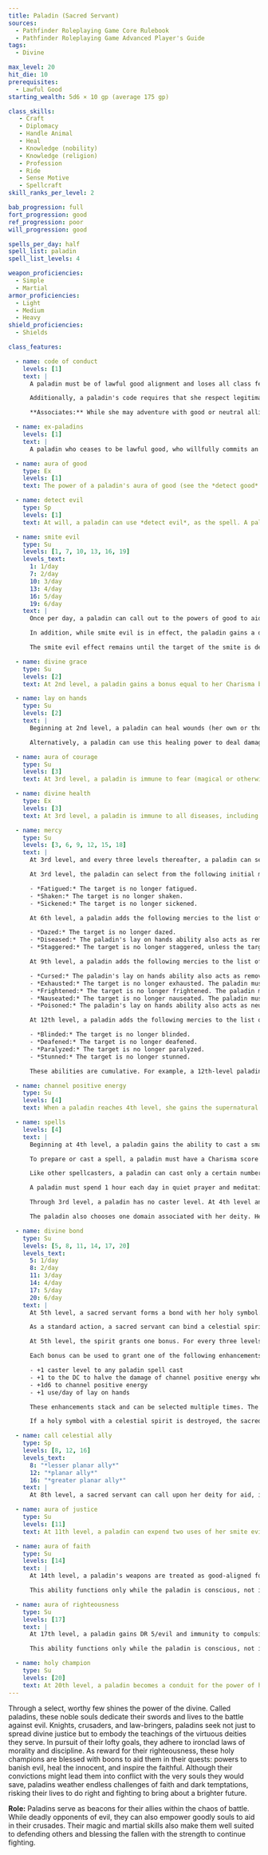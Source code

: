 ```yaml
---
title: Paladin (Sacred Servant)
sources:
  - Pathfinder Roleplaying Game Core Rulebook
  - Pathfinder Roleplaying Game Advanced Player's Guide
tags:
  - Divine

max_level: 20
hit_die: 10
prerequisites:
  - Lawful Good
starting_wealth: 5d6 × 10 gp (average 175 gp)

class_skills:
   - Craft
   - Diplomacy
   - Handle Animal
   - Heal
   - Knowledge (nobility)
   - Knowledge (religion)
   - Profession
   - Ride
   - Sense Motive
   - Spellcraft
skill_ranks_per_level: 2

bab_progression: full
fort_progression: good
ref_progression: poor
will_progression: good

spells_per_day: half
spell_list: paladin
spell_list_levels: 4

weapon_proficiencies:
  - Simple
  - Martial
armor_proficiencies:
  - Light
  - Medium
  - Heavy
shield_proficiencies:
  - Shields

class_features:

  - name: code of conduct
    levels: [1]
    text: |
      A paladin must be of lawful good alignment and loses all class features except proficiencies if she ever willingly commits an evil act.

      Additionally, a paladin's code requires that she respect legitimate authority, act with honor (not lying, not cheating, not using poison, and so forth), help those in need (provided they do not use the help for evil or chaotic ends), and punish those who harm or threaten innocents.

      **Associates:** While she may adventure with good or neutral allies, a paladin avoids working with evil characters or with anyone who consistently offends her moral code. Under exceptional circumstances, a paladin can ally with evil associates, but only to defeat what she believes to be a greater evil. A paladin should seek an atonement spell periodically during such an unusual alliance, and should end the alliance immediately should she feel it is doing more harm than good. A paladin may accept only henchmen, followers, or cohorts who are lawful good.

  - name: ex-paladins
    levels: [1]
    text: |
      A paladin who ceases to be lawful good, who willfully commits an evil act, or who violates the code of conduct loses all paladin spells and class features (except weapon, armor, and shield proficiencies). She may not progress any further in levels as a paladin. She regains her abilities and advancement potential if she atones for her violations (see *atonement*), as appropriate.

  - name: aura of good
    type: Ex
    levels: [1]
    text: The power of a paladin's aura of good (see the *detect good* spell) is equal to her paladin level.

  - name: detect evil
    type: Sp
    levels: [1]
    text: At will, a paladin can use *detect evil*, as the spell. A paladin can, as a move action, concentrate on a single item or individual within 60 feet and determine if it is evil, learning the strength of its aura as if having studied it for 3 rounds. While focusing on one individual or object, the paladin does not detect evil in any other object or individual within range.

  - name: smite evil
    type: Su
    levels: [1, 7, 10, 13, 16, 19]
    levels_text:
      1: 1/day
      7: 2/day
      10: 3/day
      13: 4/day
      16: 5/day
      19: 6/day
    text: |
      Once per day, a paladin can call out to the powers of good to aid her in her struggle against evil. As a swift action, the paladin chooses one target within sight to smite. If this target is evil, the paladin adds her Cha bonus (if any) to her attack rolls and adds her paladin level to all damage rolls made against the target of her smite. If the target of smite evil is an outsider with the evil subtype, an evil-aligned dragon, or an undead creature, the bonus to damage on the first successful attack increases to 2 points of damage per level the paladin possesses. Regardless of the target, smite evil attacks automatically bypass any DR the creature might possess.

      In addition, while smite evil is in effect, the paladin gains a deflection bonus equal to her Charisma modifier (if any) to her AC against attacks made by the target of the smite. If the paladin targets a creature that is not evil, the smite is wasted with no effect.

      The smite evil effect remains until the target of the smite is dead or the next time the paladin rests and regains her uses of this ability. At 7th level, and at every three levels thereafter, the paladin may smite evil one additional time per day, to a maximum of six times per day at 19th level.

  - name: divine grace
    type: Su
    levels: [2]
    text: At 2nd level, a paladin gains a bonus equal to her Charisma bonus (if any) on all saving throws.

  - name: lay on hands
    type: Su
    levels: [2]
    text: |
      Beginning at 2nd level, a paladin can heal wounds (her own or those of others) by touch. Each day she can use this ability a number of times equal to 1/2 her paladin level plus her Charisma modifier. With one use of this ability, a paladin can heal 1d6 hit points of damage for every two paladin levels she possesses. Using this ability is a standard action, unless the paladin targets herself, in which case it is a swift action. Despite the name of this ability, a paladin only needs one free hand to use this ability.

      Alternatively, a paladin can use this healing power to deal damage to undead creatures, dealing 1d6 points of damage for every two levels the paladin possesses. Using lay on hands in this way requires a successful melee touch attack and doesn't provoke an attack of opportunity. Undead do not receive a saving throw against this damage.

  - name: aura of courage
    type: Su
    levels: [3]
    text: At 3rd level, a paladin is immune to fear (magical or otherwise). Each ally within 10 feet of her gains a +4 morale bonus on saving throws against fear effects. This ability functions only while the paladin is conscious, not if she is unconscious or dead.

  - name: divine health
    type: Ex
    levels: [3]
    text: At 3rd level, a paladin is immune to all diseases, including supernatural and magical diseases, including mummy rot.

  - name: mercy
    type: Su
    levels: [3, 6, 9, 12, 15, 18]
    text: |
      At 3rd level, and every three levels thereafter, a paladin can select one mercy. Each mercy adds an effect to the paladin's lay on hands ability. Whenever the paladin uses lay on hands to heal damage to one target, the target also receives the additional effects from all of the mercies possessed by the paladin. A mercy can remove a condition caused by a curse, disease, or poison without curing the affliction. Such conditions return after 1 hour unless the mercy actually removes the affliction that causes the condition.

      At 3rd level, the paladin can select from the following initial mercies.

      - *Fatigued:* The target is no longer fatigued.
      - *Shaken:* The target is no longer shaken.
      - *Sickened:* The target is no longer sickened.

      At 6th level, a paladin adds the following mercies to the list of those that can be selected.

      - *Dazed:* The target is no longer dazed.
      - *Diseased:* The paladin's lay on hands ability also acts as remove disease, using the paladin's level as the caster level.
      - *Staggered:* The target is no longer staggered, unless the target is at exactly 0 hit points.

      At 9th level, a paladin adds the following mercies to the list of those that can be selected.

      - *Cursed:* The paladin's lay on hands ability also acts as remove curse, using the paladin's level as the caster level.
      - *Exhausted:* The target is no longer exhausted. The paladin must have the fatigue mercy before selecting this mercy.
      - *Frightened:* The target is no longer frightened. The paladin must have the shaken mercy before selecting this mercy.
      - *Nauseated:* The target is no longer nauseated. The paladin must have the sickened mercy before selecting this mercy.
      - *Poisoned:* The paladin's lay on hands ability also acts as neutralize poison, using the paladin's level as the caster level.

      At 12th level, a paladin adds the following mercies to the list of those that can be selected.

      - *Blinded:* The target is no longer blinded.
      - *Deafened:* The target is no longer deafened.
      - *Paralyzed:* The target is no longer paralyzed.
      - *Stunned:* The target is no longer stunned.

      These abilities are cumulative. For example, a 12th-level paladin's lay on hands ability heals 6d6 points of damage and might also cure Fatigued and Exhausted conditions as well as removing diseases and neutralizing poisons. Once a condition or spell effect is chosen, it can't be changed.

  - name: channel positive energy
    type: Su
    levels: [4]
    text: When a paladin reaches 4th level, she gains the supernatural ability to channel positive energy like a cleric. Using this ability consumes two uses of her lay on hands ability. A paladin uses her level as her effective cleric level when channeling positive energy. This is a Charisma-based ability.

  - name: spells
    levels: [4]
    text: |
      Beginning at 4th level, a paladin gains the ability to cast a small number of divine spells which are drawn from the paladin spell list. A paladin must choose and prepare her spells in advance.

      To prepare or cast a spell, a paladin must have a Charisma score equal to at least 10 + the spell level. The Difficulty Class for a saving throw against a paladin's spell is 10 + the spell level + the paladin's Charisma modifier.

      Like other spellcasters, a paladin can cast only a certain number of spells of each spell level per day. Her base daily spell allotment is given on Table: Paladin. In addition, she receives bonus spells per day if she has a high Charisma score (see Table: Ability Modifiers and Bonus Spells). When Table: Paladin indicates that the paladin gets 0 spells per day of a given spell level, she gains only the bonus spells she would be entitled to based on her Charisma score for that spell level.

      A paladin must spend 1 hour each day in quiet prayer and meditation to regain her daily allotment of spells. A paladin may prepare and cast any spell on the paladin spell list, provided that she can cast spells of that level, but she must choose which spells to prepare during her daily meditation.

      Through 3rd level, a paladin has no caster level. At 4th level and higher, her caster level is equal to her paladin level --3.

      The paladin also chooses one domain associated with her deity. Her effective cleric level for this domain is equal to her paladin level --3. In addition, she also gains one domain spell slot for each level of paladin spells she can cast. Every day she must prepare the domain spell from her chosen domain in that spell slot.

  - name: divine bond
    type: Su
    levels: [5, 8, 11, 14, 17, 20]
    levels_text:
      5: 1/day
      8: 2/day
      11: 3/day
      14: 4/day
      17: 5/day
      20: 6/day
    text: |
      At 5th level, a sacred servant forms a bond with her holy symbol.

      As a standard action, a sacred servant can bind a celestial spirit to her holy symbol for 1 minute per paladin level. When called, the spirit causes the sacred servant's holy symbol to shed light like a torch.

      At 5th level, the spirit grants one bonus. For every three levels beyond 5th, the spirit grants one additional bonus. These bonuses can be spent in a number of ways to grant the paladin enhanced abilities to channel positive energy and to cast spells.

      Each bonus can be used to grant one of the following enhancements:

      - +1 caster level to any paladin spell cast
      - +1 to the DC to halve the damage of channel positive energy when used to harm undead
      - +1d6 to channel positive energy
      - +1 use/day of lay on hands

      These enhancements stack and can be selected multiple times. The enhancements granted by the spirit are determined when the spirit is called and cannot be changed until the spirit is called again. If the sacred servant increases her number of uses of lay on hands per day in this way, that choice is set for the rest of the day, and once used, these additional uses are not restored (even if the spirit is called again that day). The celestial spirit imparts no enhancements if the holy symbol is held by anyone other than the sacred servant, but resumes giving enhancements if returned to the sacred servant. A sacred servant can use this ability once per day at 5th level, and one additional time per day for every four levels beyond 5th, to a total of four times per day at 17th level.

      If a holy symbol with a celestial spirit is destroyed, the sacred servant loses the use of this ability for 30 days, or until she gains a level, whichever comes first. During this 30-day period, the sacred servant takes a --1 penalty on attack and weapon damage rolls.

  - name: call celestial ally
    type: Sp
    levels: [8, 12, 16]
    levels_text:
      8: "*lesser planar ally*"
      12: "*planar ally*"
      16: "*greater planar ally*"
    text: |
      At 8th level, a sacred servant can call upon her deity for aid, in the form of a powerful servant. This allows the sacred servant to cast lesser planar ally once per week as a spell-like ability without having to pay the material component cost or the servant (for reasonable tasks). At 12th level, this improves to planar ally and at 16th level, this improves to greater planar ally. The sacred servant's caster level for this effect is equal to her paladin level.

  - name: aura of justice
    type: Su
    levels: [11]
    text: At 11th level, a paladin can expend two uses of her smite evil ability to grant the ability to smite evil to all allies within 10 feet, using her bonuses. Allies must use this smite evil ability by the start of the paladin's next turn and the bonuses last for 1 minute. Using this ability is a free action. Evil creatures gain no benefit from this ability.

  - name: aura of faith
    type: Su
    levels: [14]
    text: |
      At 14th level, a paladin's weapons are treated as good-aligned for the purposes of overcoming Damage Reduction. Any attack made against an enemy within 10 feet of her is treated as good-aligned for the purposes of overcoming Damage Reduction.

      This ability functions only while the paladin is conscious, not if she is unconscious or dead.

  - name: aura of righteousness
    type: Su
    levels: [17]
    text: |
      At 17th level, a paladin gains DR 5/evil and immunity to compulsion spells and spell-like abilities. Each ally within 10 feet of her gains a +4 morale bonus on saving throws against compulsion effects.

      This ability functions only while the paladin is conscious, not if she is unconscious or dead.

  - name: holy champion
    type: Su
    levels: [20]
    text: At 20th level, a paladin becomes a conduit for the power of her god. Her DR increases to 10/evil. Whenever she uses smite evil and successfully strikes an evil outsider, the outsider is also subject to a banishment, using her paladin level as the caster level (her weapon and holy symbol automatically count as objects that the subject hates). After the banishment effect and the damage from the attack is resolved, the smite immediately ends. In addition, whenever she channels positive energy or uses lay on hands to heal a creature, she heals the maximum possible amount.
---
```


Through a select, worthy few shines the power of the divine. Called paladins, these noble souls dedicate their swords and lives to the battle against evil. Knights, crusaders, and law-bringers, paladins seek not just to spread divine justice but to embody the teachings of the virtuous deities they serve. In pursuit of their lofty goals, they adhere to ironclad laws of morality and discipline. As reward for their righteousness, these holy champions are blessed with boons to aid them in their quests: powers to banish evil, heal the innocent, and inspire the faithful. Although their convictions might lead them into conflict with the very souls they would save, paladins weather endless challenges of faith and dark temptations, risking their lives to do right and fighting to bring about a brighter future.

**Role:** Paladins serve as beacons for their allies within the chaos of battle. While deadly opponents of evil, they can also empower goodly souls to aid in their crusades. Their magic and martial skills also make them well suited to defending others and blessing the fallen with the strength to continue fighting.
